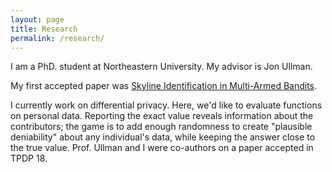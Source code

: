 ```yaml
---
layout: page
title: Research
permalink: /research/
---
```


I am a PhD. student at Northeastern University. My advisor is Jon Ullman.

My first accepted paper was [Skyline Identification in Multi-Armed Bandits](https://arxiv.org/abs/1711.04213).

I currently work on differential privacy. Here, we'd like to evaluate functions on personal data. Reporting the exact value reveals information about the contributors; the game is to add enough randomness to create "plausible deniability" about any individual's data, while keeping the answer close to the true value. Prof. Ullman and I were co-authors on a paper accepted in TPDP 18.